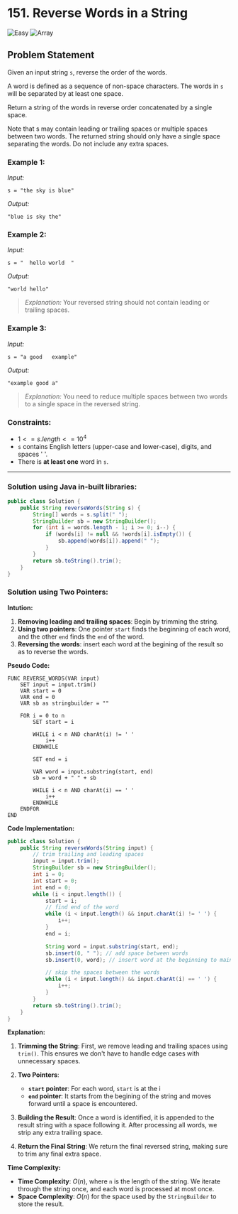 # 151. Reverse Words in a String
![Easy](https://img.shields.io/badge/Medium-orange) 
![Array](https://img.shields.io/badge/Array_|_Two_Pointers-blue)

## Problem Statement

Given an input string `s`, reverse the order of the words.

A word is defined as a sequence of non-space characters. The words in `s` will be separated by at least one space.

Return a string of the words in reverse order concatenated by a single space.

Note that s may contain leading or trailing spaces or multiple spaces between two words. The returned string should only have a single space separating the words. Do not include any extra spaces.

### Example 1:
*Input:*
```
s = "the sky is blue"
```
*Output:*
```
"blue is sky the"
```

### Example 2:
*Input:*
```
s = "  hello world  "
```
*Output:*
```
"world hello"
```
> *Explanation:* Your reversed string should not contain leading or trailing spaces.
### Example 3:
*Input:*
```
s = "a good   example"
```
*Output:*
```
"example good a"
```

> *Explanation:* You need to reduce multiple spaces between two words to a single space in the reversed string.

### Constraints:
- $1 <= s.length <= 10^4$
- `s` contains English letters (upper-case and lower-case), digits, and spaces ' '.
- There is **at least one** word in `s`.

---

### Solution using Java in-built libraries:

```java
public class Solution {
    public String reverseWords(String s) {
        String[] words = s.split(" ");
        StringBuilder sb = new StringBuilder();
        for (int i = words.length - 1; i >= 0; i--) {
            if (words[i] != null && !words[i].isEmpty()) {
                sb.append(words[i]).append(" ");
            }
        }
        return sb.toString().trim();
    }
}
```


### Solution using Two Pointers:

**Intution:**

1. **Removing leading and trailing spaces**: Begin by trimming the string.
2. **Using two pointers**: One pointer `start` finds the beginning of each word, and the other `end` finds the `end` of the word.
3. **Reversing the words**: insert each word at the begining of the result so as to reverse the words.

**Pseudo Code:**

```
FUNC REVERSE_WORDS(VAR input)
    SET input = input.trim()
    VAR start = 0
    VAR end = 0
    VAR sb as stringbuilder = ""

    FOR i = 0 to n
        SET start = i
        
        WHILE i < n AND charAt(i) != ' '
            i++
        ENDWHILE
        
        SET end = i

        VAR word = input.substring(start, end)
        sb = word + " " + sb

        WHILE i < n AND charAt(i) == ' '
            i++
        ENDWHILE
    ENDFOR
END
```

**Code Implementation:**

```java
public class Solution {
    public String reverseWords(String input) {
        // trim trailing and leading spaces
        input = input.trim();
        StringBuilder sb = new StringBuilder();
        int i = 0;
        int start = 0;
        int end = 0;
        while (i < input.length()) {
            start = i;
            // find end of the word
            while (i < input.length() && input.charAt(i) != ' ') {
                i++;
            }
            end = i;

            String word = input.substring(start, end);
            sb.insert(0, " "); // add space between words
            sb.insert(0, word); // insert word at the beginning to maintain reverse order

            // skip the spaces between the words
            while (i < input.length() && input.charAt(i) == ' ') {
                i++;
            }
        }
        return sb.toString().trim();
    }
}
```

**Explanation:**

1. **Trimming the String**: First, we remove leading and trailing spaces using `trim()`. This ensures we don't have to handle edge cases with unnecessary spaces.
  
2. **Two Pointers**:
   - **`start` pointer**: For each word, `start` is at the i
   - **`end` pointer**: It starts from the begining of the string and moves forward until a space is encountered.
  
3. **Building the Result**: Once a word is identified, it is appended to the result string with a space following it. After processing all words, we strip any extra trailing space.

4. **Return the Final String**: We return the final reversed string, making sure to trim any final extra space.

**Time Complexity:**
- **Time Complexity**: $O(n)$, where `n` is the length of the string. We iterate through the string once, and each word is processed at most once.
- **Space Complexity**: $O(n)$ for the space used by the `StringBuilder` to store the result.
